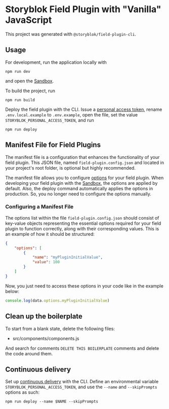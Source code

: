 # Storyblok Field Plugin with "Vanilla" JavaScript

This project was generated with `@storyblok/field-plugin-cli`.

## Usage

For development, run the application locally with

```shell
npm run dev
```

and open the [Sandbox](https://plugin-sandbox.storyblok.com/field-plugin/).

To build the project, run

```shell
npm run build
```

Deploy the field plugin with the CLI. Issue a [personal access token](https://app.storyblok.com/#/me/account?tab=token), rename `.env.local.example` to `.env.example`, open the file, set the value `STORYBLOK_PERSONAL_ACCESS_TOKEN`, and run

```shell
npm run deploy
```

## Manifest File for Field Plugins

The manifest file is a configuration that enhances the functionality of your field plugin. This JSON file, named `field-plugin.config.json` and located in your project's root folder, is optional but highly recommended.

The manifest file allows you to configure [options](https://www.storyblok.com/docs/plugins/field-plugins/introduction#options) for your field plugin. When developing your field plugin with the [Sandbox](https://plugin-sandbox.storyblok.com/field-plugin/), the options are applied by default. Also, the deploy command automatically applies the options in production. So, you no longer need to configure the options manually.

### Configuring a Manifest File

The options list within the file `field-plugin.config.json` should consist of key-value objects representing the essential options required for your field plugin to function correctly, along with their corresponding values. This is an example of how it should be structured:

```json
{
	"options": [
		{
			"name": "myPluginInitialValue",
			"value": 100
		}
	]
}
```

Now, you just need to access these options in your code like in the example below:

```js
console.log(data.options.myPluginInitialValue)
```

## Clean up the boilerplate

To start from a blank state, delete the following files:

- src/components/components.js

And search for comments `DELETE THIS BOILERPLATE` comments and delete the code around them.

## Continuous delivery

Set up [continuous delivery](https://www.storyblok.com/docs/plugins/field-plugins/continuous-delivery) with the CLI. Define an environmental variable `STORYBLOK_PERSONAL_ACCESS_TOKEN`, and use the `--name` and `--skipPrompts` options as such:

```shell
npm run deploy --name $NAME --skipPrompts
```
